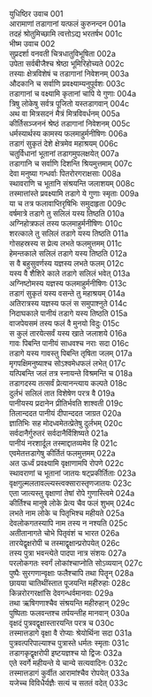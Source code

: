 युधिष्ठिर उवाच	001  
आरामाणां तडागानां यत्फलं कुरुनन्दन	001a  
तदहं श्रोतुमिच्छामि त्वत्तोऽद्य भरतर्षभ	001c  
भीष्म उवाच	002  
सुप्रदर्शा वनवती चित्रधातुविभूषिता	002a  
उपेता सर्वबीजैश्च श्रेष्ठा भूमिरिहोच्यते	002c  
तस्याः क्षेत्रविशेषं च तडागानां निवेशनम्	003a  
औदकानि च सर्वाणि प्रवक्ष्याम्यनुपूर्वशः	003c  
तडागानां च वक्ष्यामि कृतानां चापि ये गुणाः	004a  
त्रिषु लोकेषु सर्वत्र पूजितो यस्तडागवान्	004c  
अथ वा मित्रसदनं मैत्रं मित्रविवर्धनम्	005a  
कीर्तिसञ्जननं श्रेष्ठं तडागानां निवेशनम्	005c  
धर्मस्यार्थस्य कामस्य फलमाहुर्मनीषिणः	006a  
तडागं सुकृतं देशे क्षेत्रमेव महाश्रयम्	006c  
चतुर्विधानां भूतानां तडागमुपलक्षयेत्	007a  
तडागानि च सर्वाणि दिशन्ति श्रियमुत्तमाम्	007c  
देवा मनुष्या गन्धर्वाः पितरोरगराक्षसाः	008a  
स्थावराणि च भूतानि संश्रयन्ति जलाशयम्	008c  
तस्मात्तांस्ते प्रवक्ष्यामि तडागे ये गुणाः स्मृताः	009a  
या च तत्र फलावाप्तिरृषिभिः समुदाहृता	009c  
वर्षमात्रे तडागे तु सलिलं यस्य तिष्ठति	010a  
अग्निहोत्रफलं तस्य फलमाहुर्मनीषिणः	010c  
शरत्काले तु सलिलं तडागे यस्य तिष्ठति	011a  
गोसहस्रस्य स प्रेत्य लभते फलमुत्तमम्	011c  
हेमन्तकाले सलिलं तडागे यस्य तिष्ठति	012a  
स वै बहुसुवर्णस्य यज्ञस्य लभते फलम्	012c  
यस्य वै शैशिरे काले तडागे सलिलं भवेत्	013a  
अग्निष्टोमस्य यज्ञस्य फलमाहुर्मनीषिणः	013c  
तडागं सुकृतं यस्य वसन्ते तु महाश्रयम्	014a  
अतिरात्रस्य यज्ञस्य फलं स समुपाश्नुते	014c  
निदाघकाले पानीयं तडागे यस्य तिष्ठति	015a  
वाजपेयसमं तस्य फलं वै मुनयो विदुः	015c  
स कुलं तारयेत्सर्वं यस्य खाते जलाशये	016a  
गावः पिबन्ति पानीयं साधवश्च नराः सदा	016c  
तडागे यस्य गावस्तु पिबन्ति तृषिता जलम्	017a  
मृगपक्षिमनुष्याश्च सोऽश्वमेधफलं लभेत्	017c  
यत्पिबन्ति जलं तत्र स्नायन्ते विश्रमन्ति च	018a  
तडागदस्य तत्सर्वं प्रेत्यानन्त्याय कल्पते	018c  
दुर्लभं सलिलं तात विशेषेण परत्र वै	019a  
पानीयस्य प्रदानेन प्रीतिर्भवति शाश्वती	019c  
तिलान्ददत पानीयं दीपान्ददत जाग्रत	020a  
ज्ञातिभिः सह मोदध्वमेतत्प्रेतेषु दुर्लभम्	020c  
सर्वदानैर्गुरुतरं सर्वदानैर्विशिष्यते	021a  
पानीयं नरशार्दूल तस्माद्दातव्यमेव हि	021c  
एवमेतत्तडागेषु कीर्तितं फलमुत्तमम्	022a  
अत ऊर्ध्वं प्रवक्ष्यामि वृक्षाणामपि रोपणे	022c  
स्थावराणां च भूतानां जातयः षट्प्रकीर्तिताः	023a  
वृक्षगुल्मलतावल्ल्यस्त्वक्सारास्तृणजातयः	023c  
एता जात्यस्तु वृक्षाणां तेषां रोपे गुणास्त्विमे	024a  
कीर्तिश्च मानुषे लोके प्रेत्य चैव फलं शुभम्	024c  
लभते नाम लोके च पितृभिश्च महीयते	025a  
देवलोकगतस्यापि नाम तस्य न नश्यति	025c  
अतीतानागते चोभे पितृवंशं च भारत	026a  
तारयेद्वृक्षरोपी च तस्माद्वृक्षान्प्ररोपयेत्	026c  
तस्य पुत्रा भवन्त्येते पादपा नात्र संशयः	027a  
परलोकगतः स्वर्गं लोकांश्चाप्नोति सोऽव्ययान्	027c  
पुष्पैः सुरगणान्वृक्षाः फलैश्चापि तथा पितॄन्	028a  
छायया चातिथींस्तात पूजयन्ति महीरुहाः	028c  
किन्नरोरगरक्षांसि देवगन्धर्वमानवाः	029a  
तथा ऋषिगणाश्चैव संश्रयन्ति महीरुहान्	029c  
पुष्पिताः फलवन्तश्च तर्पयन्तीह मानवान्	030a  
वृक्षदं पुत्रवद्वृक्षास्तारयन्ति परत्र च	030c  
तस्मात्तडागे वृक्षा वै रोप्याः श्रेयोर्थिना सदा	031a  
पुत्रवत्परिपाल्याश्च पुत्रास्ते धर्मतः स्मृताः	031c  
तडागकृद्वृक्षरोपी इष्टयज्ञश्च यो द्विजः	032a  
एते स्वर्गे महीयन्ते ये चान्ये सत्यवादिनः	032c  
तस्मात्तडागं कुर्वीत आरामांश्चैव रोपयेत्	033a  
यजेच्च विविधैर्यज्ञैः सत्यं च सततं वदेत्	033c  
